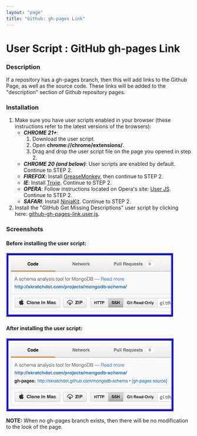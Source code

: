 ```yaml
---
layout: "page"
title: "Github: gh-pages Link"
---
```

User Script : GitHub gh-pages Link
==================================

### Description ###

If a repository has a gh-pages branch, then this will add links to 
the Github Page, as well as the source code.  These links will be
added to the "description" section of Github repository pages.


### Installation ###

1. Make sure you have user scripts enabled in your browser (these instructions refer to the latest versions of the browsers):  
    * ***CHROME 21+***:
      1. Download the user script.
      2. Open **chrome://chrome/extensions/**.
      3. Drag and drop the user script file on the page you opened in step 2.
    * ***CHROME 20 (and below)***: User scripts are enabled by default. Continue to STEP 2.
    * ***FIREFOX***: Install [GreaseMonkey](https://addons.mozilla.org/en-US/firefox/addon/greasemonkey/), then continue to STEP 2.
    * ***IE***: Install [Trixie](http://www.bhelpuri.net/Trixie/). Continue to STEP 2.
    * ***OPERA***: Follow instructions located on Opera's site: [User JS](http://www.opera.com/docs/userjs/). Continue to STEP 2.
    * ***SAFARI***: Install [NinjaKit](http://d.hatena.ne.jp/os0x/20100612/1276330696). Continue to STEP 2.
2. Install the "GitHub Get Missing Descriptions" user script by clicking here: [github-gh-pages-link.user.js](https://github.com/skratchdot/github-gh-pages-link.user.js/raw/master/github-gh-pages-link.user.js).  

### Screenshots ###

#### Before installing the user script: ####
  
![Before Installation](https://github.com/skratchdot/github-gh-pages-link.user.js/raw/master/images/before.png)
  
#### After installing the user script: ####
  
![After Installation](https://github.com/skratchdot/github-gh-pages-link.user.js/raw/master/images/after.png)
  
**NOTE:** When no gh-pages branch exists, then there will be no modification to the look of the page.
  
